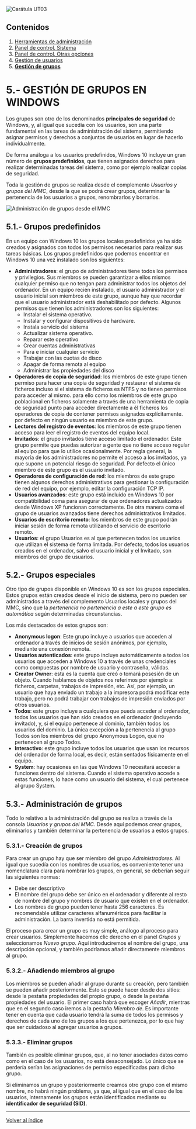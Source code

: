 <link rel="stylesheet" href="../styles.css">

<link rel="stylesheet" href="../styles.css">

![Carátula UT03](imgs/caratula_ut03.png)

## Contenidos

1. [Herramientas de administración](01_herramientas_administración.md)
2. [Panel de control. Sistema](02_sistema.md)
3. [Panel de control. Otras opciones](03_otras_opciones.md)
4. [Gestión de usuarios](04_usuarios.md)
5. [**Gestión de grupos**](05_grupos.md)


# 5.- GESTIÓN DE GRUPOS EN WINDOWS

Los grupos son otro de los denominados **principales de seguridad** de Windows, y, al igual que sucedía con los usuarios, son una parte fundamental en las tareas de administración del sistema, permitiendo asignar permisos y derechos a conjuntos de usuarios en lugar de hacerlo individualmente.

De forma análoga a los usuarios predefinidos, Windows 10 incluye un gran número de **grupos predefinidos**, que tienen asignados derechos para realizar determinadas tareas del sistema, como por ejemplo realizar copias de seguridad.

Toda la gestión de grupos se realiza desde el complemento *Usuarios y grupos del MMC*, desde la que se podrá crear grupos, determinar la pertenencia de los usuarios a grupos, renombrarlos y borrarlos.

![Administración de grupos desde el MMC](imgs/grupos_mmc.png)


## 5.1.- Grupos predefinidos

En un equipo con Windows 10 los grupos locales predefinidos ya ha sido creados y asignados con todos los permisos necesarios para realizar sus tareas básicas. Los grupos predefinidos que podemos encontrar en Windows 10 una vez instalado son los siguientes: 

- **Administradores**: el grupo de administradores tiene todos los permisos y privilegios. Sus miembros se pueden garantizar a ellos mismos cualquier permiso que no tengan para administrar todos los objetos del ordenador. En un equipo recién instalado, el usuario administrador y el usuario inicial son miembros de este grupo, aunque hay que recordar que el usuario administrador está deshabilitado por defecto. Algunos permisos que tienen los administradores son los siguientes:
    - Instalar el sistema operativo.
    - Instalar y configurar dispositivos de hardware.
    - Instala servicio del sistema 
    - Actualizar sistema operativo.
    - Reparar este operativo 
    - Crear cuentas administrativas 
    - Para e iniciar cualquier servicio 
    - Trabajar con las cuotas de disco 
    - Apagar de forma remota al equipo 
    - Administrar las propiedades del disco 
- **Operadores de copia de seguridad**: los miembros de este grupo tienen permiso para hacer una copia de seguridad y restaurar el sistema de ficheros incluso si el sistema de ficheros es NTFS y no tienen permisos para acceder al mismo. para ello como los miembros de este grupo poblacional en ficheros solamente a través de una herramienta de copia de seguridad punto para acceder directamente a él ficheros los operadores de copia de contener permisos asignados explícitamente. por defecto en ningún usuario es miembro de este grupo. 
- **Lectores del registro de eventos**: los miembros de este grupo tienen acceso para leer el registro de eventos del equipo local.
- **Invitados**: el grupo invitados tiene acceso limitado el ordenador. Este grupo permite que puedas autorizar a gente que no tiene acceso regular al equipo para que lo utilice ocasionalmente. Por regla general, la mayoría de los administradores no permite el acceso a los invitados, ya que supone un potencial riesgo de seguridad. Por defecto el único miembro de este grupo es el usuario invitado. 
- **Operadores de configuración de red**: los miembros de este grupo tienen algunos derechos administrativos para gestionar la configuración de red del equipo, por ejemplo, editar la configuración TCP IP. 
- **Usuarios avanzados**: este grupo está incluido en Windows 10 por compatibilidad coma para asegurar de que ordenadores actualizados desde Windows XP funcionan correctamente. De otra manera coma el grupo de usuarios avanzados tiene derechos administrativos limitados. 
- **Usuarios de escritorio remoto**: los miembros de este grupo podrán iniciar sesión de forma remota utilizando el servicio de escritorio remoto. 
- **Usuarios**: el grupo Usuarios es al que pertenecen todos los usuarios que utilizan el sistema de forma limitada. Por defecto, todos los usuarios creados en el ordenador, salvo el usuario inicial y el Invitado, son miembros del grupo de usuarios.


## 5.2.- Grupos especiales

Otro tipo de grupos disponible en Windows 10 es son los grupos especiales. Estos grupos están creados desde el inicio de sistema, pero no pueden ser administrados a través del complemento Usuarios locales y grupos del MMC, sino que la _pertenencia no pertenencia a este a este grupo es automática_ según determinadas circunstancias.

Los más destacados de estos grupos son: 

- **Anonymous logon**: Este grupo incluye a usuarios que acceden al ordenador a través de inicios de sesión anónimos, por ejemplo, mediante una conexión remota. 
- **Usuarios autenticados**: este grupo incluye automáticamente a todos los usuarios que acceden a Windows 10 a través de unas credenciales como compuestas por nombre de usuario y contraseña, válidas. 
- **Creator Owner**: esta es la cuenta que creó o tomará posesión de un objeto. Cuando hablamos de objetos nos referimos por ejemplo a: ficheros, carpetas, trabajos de impresión, etc. Así, por ejemplo, un usuario que haya enviado un trabajo a la impresora podrá modificar este trabajo, pero no podrá trabajar con trabajos de impresión enviados por otros usuarios. 
- **Todos**: este grupo incluye a cualquiera que pueda acceder al ordenador, todos los usuarios que han sido creados en el ordenador (incluyendo invitado), y, si el equipo pertenece al dominio, también todos los usuarios del dominio. La única excepción a la pertenencia al grupo Todos son los miembros del grupo Anonymous Logon, que no pertenecen al grupo Todos. 
- **Interactivo**: este grupo incluye todos los usuarios que usan los recursos del ordenador de forma local, es decir, están sentados físicamente en el equipo.
- **System**:  hay ocasiones en las que Windows 10 necesitará acceder a funciones dentro del sistema. Cuando el sistema operativo accede a estas funciones, lo hace como un usuario del sistema, el cual pertenece al grupo System.


## 5.3.- Administración de grupos 

Todo lo relativo a la administración del grupo se realiza a través de la consola *Usuarios y grupos del MMC*. Desde aquí podemos crear grupos, eliminarlos y también determinar la pertenencia de usuarios a estos grupos. 


### 5.3.1.- Creación de grupos

Para crear un grupo hay que ser miembro del grupo *Administradores*. Al igual que sucedía con los nombres de usuarios, es conveniente tener una nomenclatura clara para nombrar los grupos, en general, se deberían seguir las siguientes normas: 

- Debe ser descriptivo 
- El nombre del grupo debe ser único en el ordenador y diferente al resto de nombre del grupo y nombres de usuario que existen en el ordenador. 
- Los nombres de grupo pueden tener hasta 256 caracteres. Es recomendable utilizar caracteres alfanuméricos para facilitar la administración. La barra invertida no está permitida. 
  
El proceso para crear un grupo es muy simple, análogo al proceso para crear usuarios. Simplemente hacemos clic derecho en el panel *Grupos* y seleccionamos *Nuevo grupo*. Aquí introduciremos el nombre del grupo, una descripción opcional, y también podríamos añadir directamente miembros al grupo. 


### 5.3.2.- Añadiendo miembros al grupo

Los miembros se pueden añadir al grupo durante su creación, pero también se pueden añadir posteriormente. Esto se puede hacer desde dos sitios: desde la pestaña propiedades del propio grupo, o desde la pestaña propiedades del usuario. El primer caso habrá que escoger *Añadir*, mientras que en el segundo caso iremos a la pestaña *Miembro de*. Es importante tener en cuenta que cada usuario tendrá la suma de todos los permisos y derechos de cada uno de los grupos a los que pertenezca, por lo que hay que ser cuidadoso al agregar usuarios a grupos.


### 5.3.3.- Eliminar grupos

También es posible eliminar grupos, que, al no tener asociados datos como como en el caso de los usuarios, no está desaconsejado. Lo único que se perdería serían las asignaciones de permiso especificadas para dicho grupo.

Si eliminamos un grupo y posteriormente creamos otro grupo con el mismo nombre, no habrá ningún problema, ya que, al igual que en el caso de los usuarios, internamente los grupos están identificados mediante su **identificador de seguridad (SID)**. 


*** 

[Volver al índice](index_UT03.md)